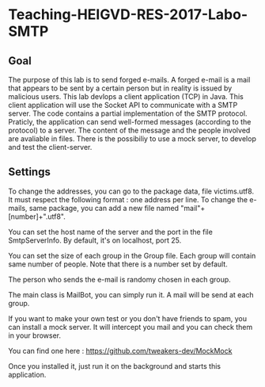 # Teaching-HEIGVD-RES-2017-Labo-SMTP

## Goal

The purpose of this lab is to send forged e-mails. A forged e-mail is a mail that appears to be sent by a certain person but in reality is issued by malicious users. This lab devlops a client application (TCP) in Java. This client application will use the Socket API to communicate with a SMTP server. The code contains a partial implementation of the SMTP protocol. Praticly, the application can send well-formed messages (according to the protocol) to a server. The content of the message and the people involved are avaliable in files. 
There is the possibiliy to use a mock server, to develop and test the client-server. 

## Settings

To change the addresses, you can go to the package data, file victims.utf8. It must respect the following format : one address per line. To change the e-mails, same package, you can add a new file named "mail"+[number]+".utf8". 

You can set the host name of the server and the port in the file SmtpServerInfo. By default, it's on localhost, port 25.

You can set the size of each group in the Group file. Each group will contain same number of people. Note that there is a number set by default.

The person who sends the e-mail is randomy chosen in each group.

The main class is MailBot, you can simply run it. A mail will be send at each group.

If you want to make your own test or you don't have friends to spam, you can install a mock server. It will intercept you mail and you can check them in your browser.

You can find one here : https://github.com/tweakers-dev/MockMock

Once you installed it, just run it on the background and starts this application. 
